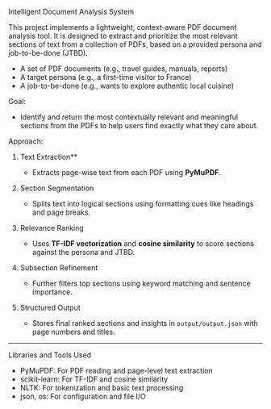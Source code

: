 Intelligent Document Analysis System

This project implements a lightweight, context-aware PDF document analysis tool. It is designed to extract and prioritize the most relevant sections of text from a collection of PDFs, based on a provided persona and job-to-be-done (JTBD).

* A set of PDF documents (e.g., travel guides, manuals, reports)
* A target persona (e.g., a first-time visitor to France)
* A job-to-be-done (e.g., wants to explore authentic local cuisine)

Goal:
* Identify and return the most contextually relevant and meaningful sections from the PDFs to help users find exactly what they care about.
 
Approach:

1. Text Extraction**

   * Extracts page-wise text from each PDF using **PyMuPDF**.

2. Section Segmentation

   * Splits text into logical sections using formatting cues like headings and page breaks.

3. Relevance Ranking

   * Uses **TF-IDF vectorization** and **cosine similarity** to score sections against the persona and JTBD.

4. Subsection Refinement

   * Further filters top sections using keyword matching and sentence importance.

5. Structured Output

   * Stores final ranked sections and insights in `output/output.json` with page numbers and titles.

---

Libraries and Tools Used

* PyMuPDF: For PDF reading and page-level text extraction
* scikit-learn: For TF-IDF and cosine similarity
* NLTK: For tokenization and basic text processing
* json, os: For configuration and file I/O
